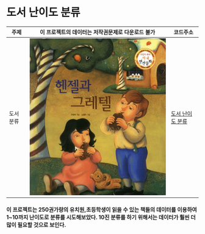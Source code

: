 # 도서 난이도 분류

<!-- <pre><code><pre/><code/>안에 코드를 넣으면 된다 -->
| 주제 |이 프로젝트의 데이터는 저작권문제로 다운로드 불가| 코드주소 |
|------|-----|----------|
|도서 분류|<img src="./img/캡처.JPG" width="100%" height="50%">|[도서 난이도 분류](https://github.com/kwong3528/Book-Difficulty-Classification/blob/master/%EB%8F%84%EC%84%9C%20%EB%82%9C%EC%9D%B4%EB%8F%84%20%EB%B6%84%EB%A5%98/%EC%9E%84%EB%B2%A0%EB%94%A9%20%EC%B5%9C%EC%A2%85%EB%B3%B8.ipynb)|

#### 이 프로젝트는 250권가량의 유치원,초등학생이 읽을 수 있는 책들의 데이터를 이용하여 1~10까지 난이도로 분류를 시도해보았다. 10진 분류를 하기 위해서는 데이터가 훨씬 더 많이 필요할 것으로 보인다.
